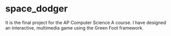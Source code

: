 # space_dodger

It is the final project for the AP Computer Science A course. I have designed an interactive, multimedia game using the Green Foot framework. 
